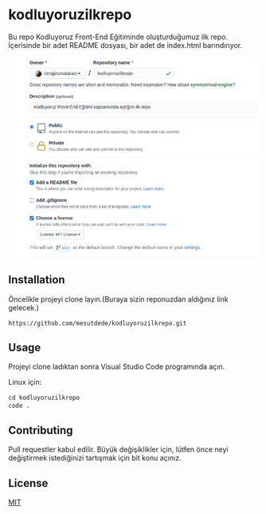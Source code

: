 # kodluyoruzilkrepo
Bu repo Kodluyoruz Front-End Eğitiminde oluşturduğumuz ilk repo. İçerisinde bir adet README dosyası, bir adet de index.html barındırıyor.

![Repo Image](https://github.com/Kodluyoruz/taskforce/blob/main/git/odev1/figures/github.png)


## Installation
Öncelikle projeyi clone layın.(Buraya sizin reponuzdan aldığınız link gelecek.)

```
https://github.com/mesutdede/kodluyoruzilkrepo.git
```

## Usage
Projeyi clone ladıktan sonra Visual Studio Code programında açın.

Linux için:
```
cd kodluyoruzilkrepo
code .
```

## Contributing
Pull requestler kabul edilir. Büyük değişiklikler için, lütfen önce neyi değiştirmek istediğinizi tartışmak için bit konu açınız.

## License
[MIT](https://choosealicense.com/licenses/mit/)
